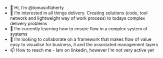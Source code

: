 - 👋 Hi, I’m @tomasoflaherty
- 👀 I’m interested in all things delivery. Creating solutions (code, tool network and lightweight way of work process) to todays complex delivery problems
- 🌱 I’m currently learning how to ensure flow in a complex system of systems
- 💞️ I’m looking to collaborate on a framework that makes flow of value easy to visualise for business, it and the associated management layers
- 📫 How to reach me - Iam on linkedin, however I'm not very active yet

<!---
tomasoflaherty/tomasoflaherty is a ✨ special ✨ repository because its `README.md` (this file) appears on your GitHub profile.
You can click the Preview link to take a look at your changes.
--->
